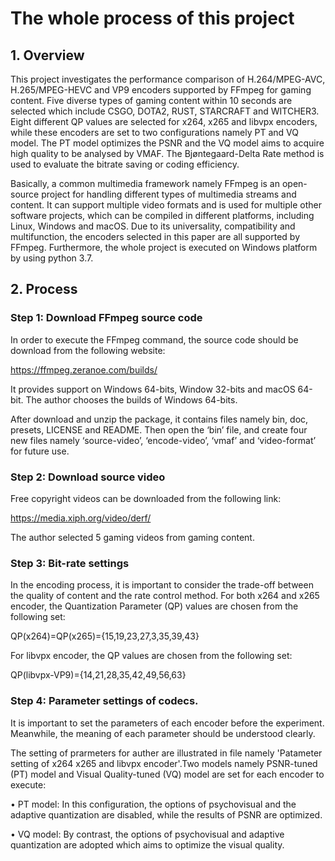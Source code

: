 # The whole process of this project
## 1. Overview
This project investigates the performance comparison of H.264/MPEG-AVC, H.265/MPEG-HEVC and VP9 encoders supported by FFmpeg for gaming content. Five diverse types of gaming content within 10 seconds are selected which include CSGO, DOTA2, RUST, STARCRAFT and WITCHER3. Eight different QP values are selected for x264, x265 and libvpx encoders, while these encoders are set to two configurations namely PT and VQ model. The PT model optimizes the PSNR and the VQ model aims to acquire high quality to be analysed by VMAF. The Bjøntegaard-Delta Rate method is used to evaluate the bitrate saving or coding efficiency. 

Basically, a common multimedia framework namely FFmpeg is an open-source project for handling different types of multimedia streams and content. It can support multiple video formats and is used for multiple other software projects, which can be compiled in different platforms, including Linux, Windows and macOS. Due to its universality, compatibility and multifunction, the encoders selected in this paper are all supported by FFmpeg. Furthermore, the whole project is executed on Windows platform by using python 3.7. 
## 2. Process
### Step 1: Download FFmpeg source code

In order to execute the FFmpeg command, the source code should be download from the following website:

https://ffmpeg.zeranoe.com/builds/

It provides support on Windows 64-bits, Window 32-bits and macOS 64-bit. The author chooses the builds of Windows 64-bits. 

After download and unzip the package, it contains files namely bin, doc, presets, LICENSE and README. Then open the ‘bin’  file, and create four new files namely ‘source-video’, ‘encode-video’, ‘vmaf’ and ‘video-format’ for future use. 
### Step 2: Download source video
Free copyright videos can be downloaded from the following link:

https://media.xiph.org/video/derf/

The author selected 5 gaming videos from gaming content. 
### Step 3: Bit-rate settings
In the encoding process, it is important to consider the trade-off between the quality of content and the rate control method. 
For both x264 and x265 encoder, the Quantization Parameter (QP) values are chosen from the following set:

QP(x264)=QP(x265)={15,19,23,27,3,35,39,43}

For libvpx encoder, the QP values are chosen from the following set:

QP(libvpx-VP9)={14,21,28,35,42,49,56,63}
### Step 4: Parameter settings of codecs.
It is important to set the parameters of each encoder before the experiment. Meanwhile, the meaning of each parameter should be understood clearly. 

The setting of prarmeters for auther are illustrated in file namely 'Patameter setting of x264 x265 and libvpx encoder'.Two models namely PSNR-tuned (PT) model and Visual Quality-tuned (VQ) model are set for each encoder to execute:

•	PT model: In this configuration, the options of psychovisual and the adaptive quantization are disabled, while the results of PSNR are optimized. 

•	VQ model: By contrast, the options of psychovisual and adaptive quantization are adopted which aims to optimize the visual quality. 
